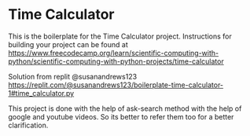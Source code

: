 # Time Calculator

This is the boilerplate for the Time Calculator project. Instructions for building your project can be found at https://www.freecodecamp.org/learn/scientific-computing-with-python/scientific-computing-with-python-projects/time-calculator


Solution from replit @susanandrews123
https://replit.com/@susanandrews123/boilerplate-time-calculator-1#time_calculator.py
  
  
This project is done with the help of ask-search method with the help of google and youtube videos. So its better to refer them too for a better clarification.  
  
